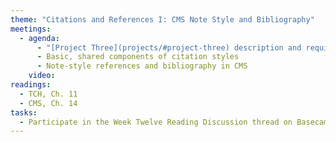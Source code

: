```yaml
---
theme: "Citations and References I: CMS Note Style and Bibliography"
meetings:
  - agenda:
      - "[Project Three](projects/#project-three) description and requirements"
      - Basic, shared components of citation styles
      - Note-style references and bibliography in CMS
    video:
readings:
  - TCH, Ch. 11
  - CMS, Ch. 14
tasks:
  - Participate in the Week Twelve Reading Discussion thread on Basecamp
---
```


